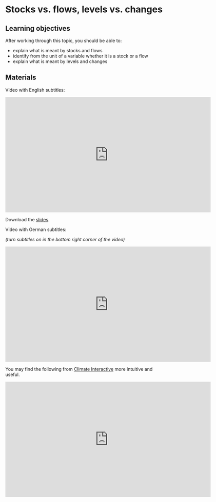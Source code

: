 # Stocks vs. flows, levels vs. changes

## Learning objectives

After working through this topic, you should be able to:

- explain what is meant by stocks and flows
- identify from the unit of a variable whether it is a stock or a flow
- explain what is meant by levels and changes

## Materials

Video with English subtitles:

<iframe
  src="https://electure.uni-bonn.de/paella7/ui/watch.html?id=219ba9c4-d45a-45d8-b109-f67d0d237dd7"
  width="640"
  height="360"
  frameborder="0"
  allowfullscreen
></iframe>

Download the [slides](descriptive_statistics-stocks_flows_levels_changes.pdf).

Video with German subtitles:

_(turn subtitles on in the bottom right corner of the video)_

<iframe
  src="https://electure.uni-bonn.de/paella7/ui/watch.html?id=501ea5f6-0d55-4427-85bd-08021e5f8e08"
  width="640"
  height="360"
  frameborder="0"
  allowfullscreen
></iframe>

You may find the following from
[Climate Interactive](https://www.climateinteractive.org/) more intuitive and useful.

<iframe
  width="640"
  height="360"
  src="https://www.youtube.com/watch?v=nRlYGDBGcRA"
  title="Climate Interactive on Stocks vs. Flows."
  frameborder="0"
  allow="accelerometer; autoplay; clipboard-write; encrypted-media; gyroscope; picture-in-picture; web-share"
  allowfullscreen
></iframe>
